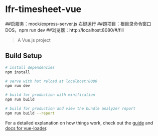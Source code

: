 # lfr-timesheet-vue
##启服务：mock/express-server.js   右键运行
##跑项目：根目录命令窗口DOS，npm run dev
##浏览器：http://localhost:8080/#/fill




> A Vue.js project

## Build Setup

``` bash
# install dependencies
npm install

# serve with hot reload at localhost:8080
npm run dev

# build for production with minification
npm run build

# build for production and view the bundle analyzer report
npm run build --report
```

For a detailed explanation on how things work, check out the [guide](http://vuejs-templates.github.io/webpack/) and [docs for vue-loader](http://vuejs.github.io/vue-loader).

